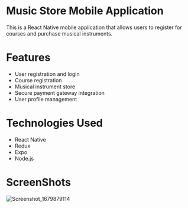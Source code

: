 # Music Store Mobile Application
This is a React Native mobile application that allows users to register for courses and purchase musical instruments.

# Features

* User registration and login
* Course registration
* Musical instrument store
* Secure payment gateway integration
* User profile management

# Technologies Used
* React Native
* Redux
* Expo
* Node.js

# ScreenShots
![Screenshot_1679879114](https://user-images.githubusercontent.com/104502236/230615776-d1822301-4876-4d96-8a06-69be0ad7f879.png)
